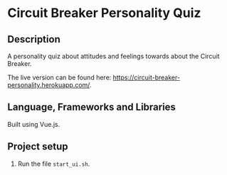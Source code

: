 # Circuit Breaker Personality Quiz

## Description

A personality quiz about attitudes and feelings towards about the Circuit Breaker.

The live version can be found here: https://circuit-breaker-personality.herokuapp.com/.


## Language, Frameworks and Libraries
Built using Vue.js.


## Project setup
1. Run the file `start_ui.sh`.